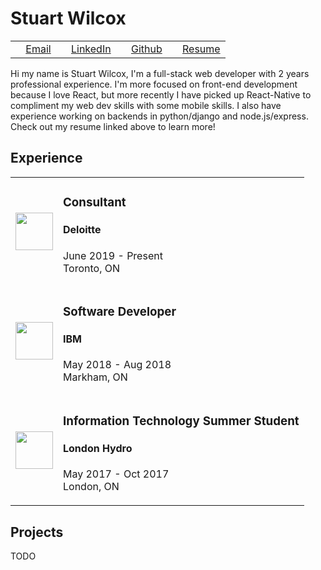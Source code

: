 # Stuart Wilcox

|    |    |    |    |
|:---|:---|:---|:---|
| <image src="https://fonts.gstatic.com/s/i/materialicons/mail/v1/24px.svg" height="12" width="12"/>&nbsp;<a href="mailto:stuart_wilcox@outlook.com">Email</a> | <image src="https://static-exp1.licdn.com/sc/h/eahiplrwoq61f4uan012ia17i" height="12" width="12"/> [LinkedIn](https://www.linkedin.com/in/stuart-wilcox-3b8877130/) | <image src="https://github.githubassets.com/favicons/favicon.svg" height="12" width="12"/> [Github](https://github.com/Stuart-Wilcox/) | <image src="https://fonts.gstatic.com/s/i/materialicons/contact_page/v1/24px.svg" height="12" width="12"> [Resume](https://drive.google.com/file/d/1vK4K83mz5Z_MijLvPv61vdsU8M2r0gqL/view?usp=sharing) | 

Hi my name is Stuart Wilcox, I'm a full-stack web developer with 2 years professional experience. I'm more focused on front-end development because I love React, but more recently I have picked up React-Native to compliment my web dev skills with some mobile skills. I also have experience working on backends in python/django and node.js/express. Check out my resume linked above to learn more!

## Experience
|       |         |
|:------|:--------|
| <image src="https://media-exp1.licdn.com/dms/image/C4D0BAQFPdCHWYcLLxQ/company-logo_100_100/0?e=1612396800&v=beta&t=BlqTy8wzuwyMZEzlG7ve6lUpEuisIDZcnAN8X1Cz0QM" height="60" width="60" /> | <h3>Consultant</h3><h4>Deloitte</h4><p>June 2019 - Present<br/>Toronto, ON</p> |
| <image src="https://media-exp1.licdn.com/dms/image/C4E0BAQGfKOtAsJ7gOQ/company-logo_100_100/0?e=1612396800&v=beta&t=ruWioeHkehc5yD0h5LxbCE-I-NiR7B1WT1W7AaIu3UY" height="60" width="60" /> | <h3>Software Developer</h3><h4>IBM</h4><p>May 2018 - Aug 2018<br/>Markham, ON</p> |
| <image src="https://media-exp1.licdn.com/dms/image/C4E0BAQGqiDZlS56khA/company-logo_100_100/0?e=1612396800&v=beta&t=DNZgMCi_ZT6QdGnFhxlX_Z0tyEqFpEdylr7cWU4MTGk" height="60" width="60" /> | <h3>Information Technology Summer Student</h3><h4>London Hydro</h4><p>May 2017 - Oct 2017<br/>London, ON</p> |

## Projects

TODO
